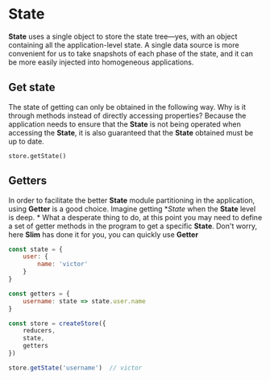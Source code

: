# State
**State** uses a single object to store the state tree—yes, with an object containing all the application-level state. A single data source is more convenient for us to take snapshots of each phase of the state, and it can be more easily injected into homogeneous applications.

## Get state
The state of getting can only be obtained in the following way. Why is it through methods instead of directly accessing properties? Because the application needs to ensure that the **State** is not being operated when accessing the **State**, it is also guaranteed that the **State** obtained must be up to date.

```
store.getState()
```

## Getters
In order to facilitate the better **State** module partitioning in the application, using **Getter** is a good choice. Imagine getting **State* when the **State** level is deep. * What a desperate thing to do, at this point you may need to define a set of getter methods in the program to get a specific **State**. Don't worry, here **Slim** has done it for you, you can quickly use **Getter**

```javascript
const state = {
    user: {
        name: 'victor'
    }
}

const getters = {
    username: state => state.user.name
}

const store = createStore({
    reducers,
    state,
    getters
})

store.getState('username')  // victor
```
